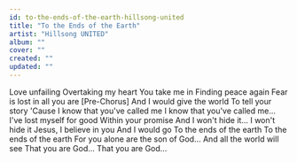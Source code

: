 ```yaml
---
id: to-the-ends-of-the-earth-hillsong-united
title: "To the Ends of the Earth"
artist: "Hillsong UNITED"
album: ""
cover: ""
created: ""
updated: ""
---
```


Love unfailing
Overtaking my heart
You take me in
Finding peace again
Fear is lost in all you are
[Pre-Chorus]
And I would give the world
To tell your story
'Cause I know that you've called me
I know that you've called me...
I've lost myself for good
Within your promise
And I won't hide it...
I won't hide it
Jesus, I believe in you
And I would go
To the ends of the earth
To the ends of the earth
For you alone are the son of God...
And all the world will see
That you are God...
That you are God...
